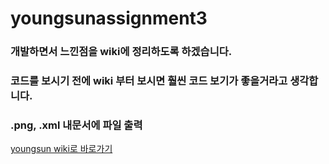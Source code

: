 # youngsunassignment3
### 개발하면서 느낀점을 wiki에 정리하도록 하겠습니다.
### 코드를 보시기 전에 wiki 부터 보시면 훨씬 코드 보기가 좋을거라고 생각합니다.

### .png, .xml 내문서에 파일 출력
[youngsun wiki로 바로가기](https://github.com/stzyoungsun/youngsunassignment3/wiki)
